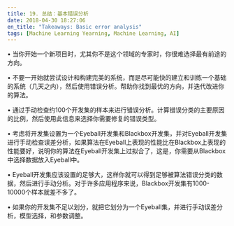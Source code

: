 ```yaml
---
title: 19. 总结：基本错误分析
date: 2018-04-30 18:27:06
en_title: "Takeaways: Basic error analysis"
tags: [Machine Learning Yearning, Machine Learning, AI]
---
```


• 当你开始一个新项目时，尤其你不是这个领域的专家时，你很难选择最有前途的方向。

• 不要一开始就尝试设计和构建完美的系统，而是尽可能快的建立和训练一个基础的系统（几天之内），然后使用错误分析。帮助你找到最优的方向，并迭代改进你的算法。

• 通过手动检查约100个开发集的样本来进行错误分析。计算错误分类的主要原因的比例，然后使用此信息来选择你需要修复的错误类型。

• 考虑将开发集设置为一个Eyeball开发集和Blackbox开发集，并对Eyeball开发集进行手动检查误差分析，如果算法在Eyeball上表现的性能比在Blackbox上表现的性能要好，说明你的算法在Eyeball开发集上过拟合了，这是，你需要从Blackbox中选择数据放入Eyeball中。

• Eyeball开发集应该设置的足够大，这样你就可以得到足够被算法错误分类的数据，然后进行手动分析。对于许多应用程序来说，Blackbox开发集有1000-10000个样本就差不多了。

• 如果你的开发集不足以划分，就把它划分为一个Eyeball集，并进行手动误差分析，模型选择，和参数调整。